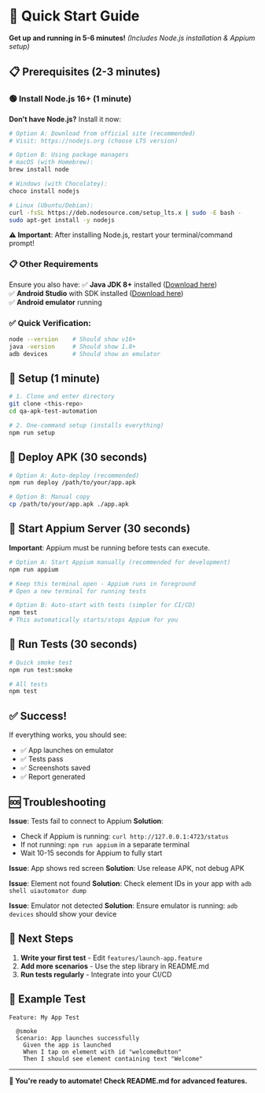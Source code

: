 # 🚀 Quick Start Guide

**Get up and running in 5-6 minutes!** *(Includes Node.js installation & Appium setup)*

## 📋 Prerequisites (2-3 minutes)

### 🟢 Install Node.js 16+ (1 minute)

**Don't have Node.js?** Install it now:

```bash
# Option A: Download from official site (recommended)
# Visit: https://nodejs.org (choose LTS version)

# Option B: Using package managers
# macOS (with Homebrew):
brew install node

# Windows (with Chocolatey):
choco install nodejs

# Linux (Ubuntu/Debian):
curl -fsSL https://deb.nodesource.com/setup_lts.x | sudo -E bash -
sudo apt-get install -y nodejs
```

**⚠️ Important**: After installing Node.js, restart your terminal/command prompt!

### 📋 Other Requirements

Ensure you also have:
✅ **Java JDK 8+** installed ([Download here](https://www.oracle.com/java/technologies/downloads/))  
✅ **Android Studio** with SDK installed ([Download here](https://developer.android.com/studio))  
✅ **Android emulator** running  

### ✅ Quick Verification:
```bash
node --version    # Should show v16+
java -version     # Should show 1.8+
adb devices       # Should show an emulator
```

## 🚀 Setup (1 minute)

```bash
# 1. Clone and enter directory
git clone <this-repo>
cd qa-apk-test-automation

# 2. One-command setup (installs everything)
npm run setup
```

## 📱 Deploy APK (30 seconds)

```bash
# Option A: Auto-deploy (recommended)
npm run deploy /path/to/your/app.apk

# Option B: Manual copy
cp /path/to/your/app.apk ./app.apk
```

## 🚀 Start Appium Server (30 seconds)

**Important**: Appium must be running before tests can execute.

```bash
# Option A: Start Appium manually (recommended for development)
npm run appium

# Keep this terminal open - Appium runs in foreground
# Open a new terminal for running tests
```

```bash
# Option B: Auto-start with tests (simpler for CI/CD)
npm test
# This automatically starts/stops Appium for you
```

## 🧪 Run Tests (30 seconds)

```bash
# Quick smoke test
npm run test:smoke

# All tests
npm test
```

## ✅ Success!

If everything works, you should see:
- ✅ App launches on emulator
- ✅ Tests pass
- ✅ Screenshots saved
- ✅ Report generated

## 🆘 Troubleshooting

**Issue**: Tests fail to connect to Appium
**Solution**: 
- Check if Appium is running: `curl http://127.0.0.1:4723/status`
- If not running: `npm run appium` in a separate terminal
- Wait 10-15 seconds for Appium to fully start

**Issue**: App shows red screen
**Solution**: Use release APK, not debug APK

**Issue**: Element not found
**Solution**: Check element IDs in your app with `adb shell uiautomator dump`

**Issue**: Emulator not detected
**Solution**: Ensure emulator is running: `adb devices` should show your device

## 📝 Next Steps

1. **Write your first test** - Edit `features/launch-app.feature`
2. **Add more scenarios** - Use the step library in README.md
3. **Run tests regularly** - Integrate into your CI/CD

## 🎯 Example Test

```gherkin
Feature: My App Test

  @smoke
  Scenario: App launches successfully
    Given the app is launched
    When I tap on element with id "welcomeButton"
    Then I should see element containing text "Welcome"
```

---

**🎉 You're ready to automate! Check README.md for advanced features.**